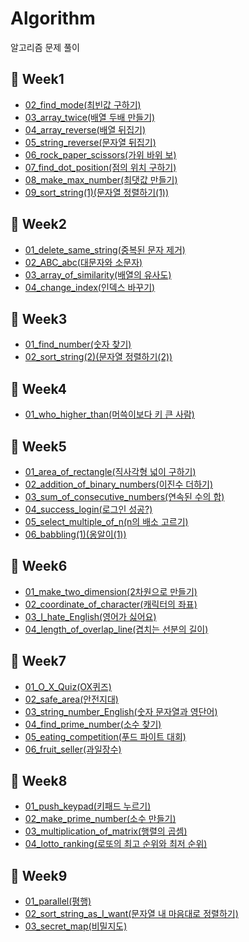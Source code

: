 # Algorithm
알고리즘 문제 풀이

## 📆 Week1
- <a href="https://guco.tistory.com/54" target="_blank">02_find_mode(최빈값 구하기)</a>
- <a href="https://guco.tistory.com/55" target="_blank">03_array_twice(배열 두배 만들기)</a>
- <a href="https://guco.tistory.com/57" target="_blank">04_array_reverse(배열 뒤집기)</a>
- <a href="https://guco.tistory.com/58" target="_blank">05_string_reverse(문자열 뒤집기)</a>
- <a href="https://guco.tistory.com/59" target="_blank">06_rock_paper_scissors(가위 바위 보)</a>
- <a href="https://guco.tistory.com/61" target="_blank">07_find_dot_position(점의 위치 구하기)</a>
- <a href="https://guco.tistory.com/62" target="_blank">08_make_max_number(최댓값 만들기)</a>
- <a href="https://guco.tistory.com/63" target="_blank">09_sort_string(1)(문자열 정렬하기(1))</a>

## 📆 Week2
- <a href="https://guco.tistory.com/71" target="_blank">01_delete_same_string(중복된 문자 제거)</a>
- <a href="https://guco.tistory.com/79" target="_blank">02_ABC_abc(대문자와 소문자)</a>
- <a href="https://guco.tistory.com/81" target="_blank">03_array_of_similarity(배열의 유사도)</a>
- <a href="https://guco.tistory.com/80" target="_blank">04_change_index(인덱스 바꾸기)</a>

## 📆 Week3
- <a href="https://guco.tistory.com/84" target="_blank">01_find_number(숫자 찾기)</a>
- <a href="https://guco.tistory.com/87" target="_blank">02_sort_string(2)(문자열 정렬하기(2))</a>

## 📆 Week4
- <a href="https://guco.tistory.com/93" target="_blank">01_who_higher_than(머쓱이보다 키 큰 사람)</a>

## 📆 Week5
- <a href="https://guco.tistory.com/104" target="_blank">01_area_of_rectangle(직사각형 넓이 구하기)</a>
- <a href="https://guco.tistory.com/105" target="_blank">02_addition_of_binary_numbers(이진수 더하기)</a>
- <a href="https://guco.tistory.com/109" target="_blank">03_sum_of_consecutive_numbers(연속된 수의 합)</a>
- <a href="https://guco.tistory.com/114" target="_blank">04_success_login(로그인 성공?)</a>
- <a href="https://guco.tistory.com/117" target="_blank">05_select_multiple_of_n(n의 배소 고르기)</a>
- <a href="https://guco.tistory.com/120" target="_blank">06_babbling(1)(옹알이(1))</a>
  
## 📆 Week6
- <a href="https://guco.tistory.com/124" target="_blank">01_make_two_dimension(2차원으로 만들기)</a>
- <a href="https://guco.tistory.com/127" target="_blank">02_coordinate_of_character(캐릭터의 좌표)</a>
- <a href="https://guco.tistory.com/130" target="_blank">03_I_hate_English(영어가 싫어요)</a>
- <a href="https://guco.tistory.com/134" target="_blank">04_length_of_overlap_line(겹치는 선분의 길이)</a>

## 📆 Week7
- <a href="https://guco.tistory.com/162" target="_blank">01_O_X_Quiz(OX퀴즈)</a>
- <a href="https://guco.tistory.com/165" target="_blank">02_safe_area(안전지대)</a>
- <a href="https://guco.tistory.com/168" target="_blank">03_string_number_English(숫자 문자열과 영단어)</a>
- <a href="https://guco.tistory.com/167" target="_blank">04_find_prime_number(소수 찾기)</a>
- <a href="https://guco.tistory.com/171" target="_blank">05_eating_competition(푸드 파이트 대회)</a>
- <a href="https://guco.tistory.com/172" target="_blank">06_fruit_seller(과일장수)</a>

## 📆 Week8
- <a href="https://guco.tistory.com/189">01_push_keypad(키패드 누르기)</a>
- <a href="https://guco.tistory.com/196">02_make_prime_number(소수 만들기)</a>
- <a href="https://guco.tistory.com/200">03_multiplication_of_matrix(행렬의 곱셈)</a>
- <a href="https://guco.tistory.com/206">04_lotto_ranking(로또의 최고 순위와 최저 순위)</a>

## 📆 Week9
- <a href="https://guco.tistory.com/212">01_parallel(평행)</a>
- <a href="https://guco.tistory.com/216">02_sort_string_as_I_want(문자열 내 마음대로 정렬하기)</a>
- <a href="https://guco.tistory.com/223">03_secret_map(비밀지도)</a>
